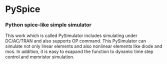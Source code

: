 # PySpice
### Python spice-like simple simulator
This work which is called PySimulator includes simulating under DC/AC/TRAN and also supports OP command. This PySimulator can simulate not only linear elements and also nonlinear elements like diode and mos. 
In addition, it is easy to exapand the function to dynamic time step control and memristor simulation. 

